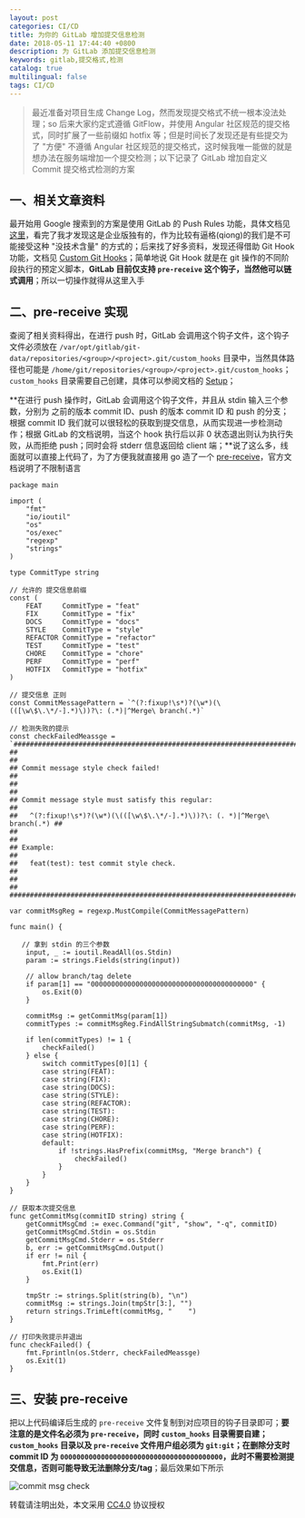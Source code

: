 ```yaml
---
layout: post
categories: CI/CD
title: 为你的 GitLab 增加提交信息检测
date: 2018-05-11 17:44:40 +0800
description: 为 GitLab 添加提交信息检测
keywords: gitlab,提交格式,检测
catalog: true
multilingual: false
tags: CI/CD
---
```


> 最近准备对项目生成 Change Log，然而发现提交格式不统一根本没法处理；so 后来大家约定式遵循 GitFlow，并使用 Angular 社区规范的提交格式，同时扩展了一些前缀如 hotfix 等；但是时间长了发现还是有些提交为了 "方便" 不遵循 Angular 社区规范的提交格式，这时候我唯一能做的就是想办法在服务端增加一个提交检测；以下记录了 GitLab 增加自定义 Commit 提交格式检测的方案

## 一、相关文章资料

最开始用 Google 搜索到的方案是使用 GitLab 的 Push Rules 功能，具体文档见 [这里](https://docs.gitlab.com/ee/push_rules/push_rules.html)，看完了我才发现这是企业版独有的，作为比较有逼格(qiong)的我们是不可能接受这种 "没技术含量" 的方式的；后来找了好多资料，发现还得借助 Git Hook 功能，文档见 [Custom Git Hooks](https://docs.gitlab.com/ee/administration/custom_hooks.html)；简单地说 Git Hook 就是在 git 操作的不同阶段执行的预定义脚本，**GitLab 目前仅支持 `pre-receive` 这个钩子，当然他可以链式调用**；所以一切操作就得从这里入手

## 二、pre-receive 实现

查阅了相关资料得出，在进行 push 时，GitLab 会调用这个钩子文件，这个钩子文件必须放在 `/var/opt/gitlab/git-data/repositories/<group>/<project>.git/custom_hooks` 目录中，当然具体路径也可能是 `/home/git/repositories/<group>/<project>.git/custom_hooks`；`custom_hooks` 目录需要自己创建，具体可以参阅文档的 [Setup](https://docs.gitlab.com/ee/administration/custom_hooks.html#setup)；

**在进行 push 操作时，GitLab 会调用这个钩子文件，并且从 stdin 输入三个参数，分别为 之前的版本 commit ID、push 的版本 commit ID 和 push 的分支；根据 commit ID 我们就可以很轻松的获取到提交信息，从而实现进一步检测动作；根据 GitLab 的文档说明，当这个 hook 执行后以非 0 状态退出则认为执行失败，从而拒绝 push；同时会将 stderr 信息返回给 client 端；**说了这么多，线面就可以直接上代码了，为了方便我就直接用 go 造了一个 [pre-receive](https://github.com/mritd/pre-receive)，官方文档说明了不限制语言


``` golang
package main

import (
    "fmt"
    "io/ioutil"
    "os"
    "os/exec"
    "regexp"
    "strings"
)

type CommitType string

// 允许的 提交信息前缀
const (
    FEAT     CommitType = "feat"
    FIX      CommitType = "fix"
    DOCS     CommitType = "docs"
    STYLE    CommitType = "style"
    REFACTOR CommitType = "refactor"
    TEST     CommitType = "test"
    CHORE    CommitType = "chore"
    PERF     CommitType = "perf"
    HOTFIX   CommitType = "hotfix"
)

// 提交信息 正则
const CommitMessagePattern = `^(?:fixup!\s*)?(\w*)(\(([\w\$\.\*/-].*)\))?\: (.*)|^Merge\ branch(.*)`

// 检测失败的提示
const checkFailedMeassge = `##############################################################################
##                                                                          ##
## Commit message style check failed!                                       ##
##                                                                          ##
## Commit message style must satisfy this regular:                          ##
##   ^(?:fixup!\s*)?(\w*)(\(([\w\$\.\*/-].*)\))?\: (. *)|^Merge\ branch(.*) ##
##                                                                          ##
## Example:                                                                 ##
##   feat(test): test commit style check.                                   ##
##                                                                          ##
##############################################################################`

var commitMsgReg = regexp.MustCompile(CommitMessagePattern)

func main() {

   // 拿到 stdin 的三个参数
    input, _ := ioutil.ReadAll(os.Stdin)
    param := strings.Fields(string(input))

    // allow branch/tag delete
    if param[1] == "0000000000000000000000000000000000000000" {
        os.Exit(0)
    }

    commitMsg := getCommitMsg(param[1])
    commitTypes := commitMsgReg.FindAllStringSubmatch(commitMsg, -1)

    if len(commitTypes) != 1 {
        checkFailed()
    } else {
        switch commitTypes[0][1] {
        case string(FEAT):
        case string(FIX):
        case string(DOCS):
        case string(STYLE):
        case string(REFACTOR):
        case string(TEST):
        case string(CHORE):
        case string(PERF):
        case string(HOTFIX):
        default:
            if !strings.HasPrefix(commitMsg, "Merge branch") {
                checkFailed()
            }
        }
    }
}

// 获取本次提交信息
func getCommitMsg(commitID string) string {
    getCommitMsgCmd := exec.Command("git", "show", "-q", commitID)
    getCommitMsgCmd.Stdin = os.Stdin
    getCommitMsgCmd.Stderr = os.Stderr
    b, err := getCommitMsgCmd.Output()
    if err != nil {
        fmt.Print(err)
        os.Exit(1)
    }

    tmpStr := strings.Split(string(b), "\n")
    commitMsg := strings.Join(tmpStr[3:], "")
    return strings.TrimLeft(commitMsg, "    ")
}

// 打印失败提示并退出
func checkFailed() {
    fmt.Fprintln(os.Stderr, checkFailedMeassge)
    os.Exit(1)
}
```

## 三、安装 pre-receive

把以上代码编译后生成的 `pre-receive` 文件复制到对应项目的钩子目录即可；**要注意的是文件名必须为 `pre-receive`，同时 `custom_hooks` 目录需要自建；`custom_hooks` 目录以及 `pre-receive` 文件用户组必须为 `git:git`；在删除分支时 commit ID 为 `0000000000000000000000000000000000000000`，此时不需要检测提交信息，否则可能导致无法删除分支/tag**；最后效果如下所示

![commit msg check](https://mritd.b0.upaiyun.com/markdown/hs9c2.png)


转载请注明出处，本文采用 [CC4.0](http://creativecommons.org/licenses/by-nc-nd/4.0/) 协议授权
